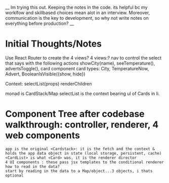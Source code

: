__ Im trying this out. Keeping the notes in the code.
its helpful bc my worklfow and skillbased choices mean alot in an interview.
Moreover, communication is the key to development, so why not write notes on everything before production? __

# Initial Thoughts/Notes

Use React Router to create the 4 views?
 4 views:?
nav to control the 
 select that says with the following actions showCity(name), seeTemperature(), advertsToggle(), 
card component
card types:
City, TemperatureNow, Advert, BooleanIsVisible({show, hide})

Context: selectList(props) renderChildren

monad is CardStack/Map
selectList is the context bearing ul of Cards in li.

# Component Tree after codebase walkthrough: controller, renderer, 4 web components
    app is the original <Cardstack>: it is the fetch and the context & holds the app data object in state (local storage, persistent, cache)
    <CardList> is what <Card> was, it is the renderer director
    4 UI components : these pass jsx templates to the conditional renderer
    how to read in the data?
    start by reading in the data to a Map/object...3 objects, i thats optional

